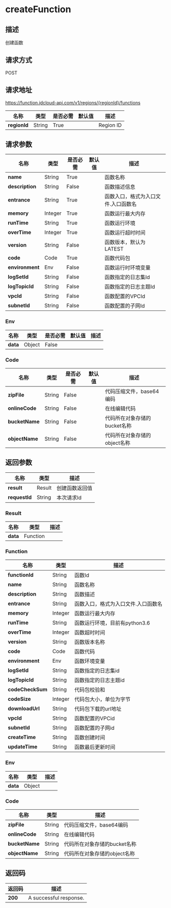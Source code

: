 # createFunction


## 描述
创建函数

## 请求方式
POST

## 请求地址
https://function.jdcloud-api.com/v1/regions/{regionId}/functions

|名称|类型|是否必需|默认值|描述|
|---|---|---|---|---|
|**regionId**|String|True| |Region ID|

## 请求参数
|名称|类型|是否必需|默认值|描述|
|---|---|---|---|---|
|**name**|String|True| |函数名称|
|**description**|String|False| |函数描述信息|
|**entrance**|String|True| |函数入口，格式为入口文件.入口函数名|
|**memory**|Integer|True| |函数运行最大内存|
|**runTime**|String|True| |函数运行环境|
|**overTime**|Integer|True| |函数运行超时时间|
|**version**|String|False| |函数版本，默认为LATEST|
|**code**|Code|True| |函数代码包|
|**environment**|Env|False| |函数运行时环境变量|
|**logSetId**|String|False| |函数指定的日志集Id|
|**logTopicId**|String|False| |函数指定的日志主题Id|
|**vpcId**|String|False| |函数配置的VPCId|
|**subnetId**|String|False| |函数配置的子网Id|

### Env
|名称|类型|是否必需|默认值|描述|
|---|---|---|---|---|
|**data**|Object|False| | |
### Code
|名称|类型|是否必需|默认值|描述|
|---|---|---|---|---|
|**zipFile**|String|False| |代码压缩文件，base64编码|
|**onlineCode**|String|False| |在线编辑代码|
|**bucketName**|String|False| |代码所在对象存储的bucket名称|
|**objectName**|String|False| |代码所在对象存储的object名称|

## 返回参数
|名称|类型|描述|
|---|---|---|
|**result**|Result|创建函数返回值|
|**requestId**|String|本次请求Id|

### Result
|名称|类型|描述|
|---|---|---|
|**data**|Function| |
### Function
|名称|类型|描述|
|---|---|---|
|**functionId**|String|函数Id|
|**name**|String|函数名称|
|**description**|String|函数描述|
|**entrance**|String|函数入口，格式为入口文件.入口函数名|
|**memory**|Integer|函数运行最大内存|
|**runTime**|String|函数运行环境，目前有python3.6|
|**overTime**|Integer|函数超时时间|
|**version**|String|函数版本名称|
|**code**|Code|函数代码|
|**environment**|Env|函数环境变量|
|**logSetId**|String|函数指定的日志集id|
|**logTopicId**|String|函数指定的日志主题id|
|**codeCheckSum**|String|代码包校验和|
|**codeSize**|Integer|代码包大小，单位为字节|
|**downloadUrl**|String|代码包下载的url地址|
|**vpcId**|String|函数配置的VPCid|
|**subnetId**|String|函数配置的子网id|
|**createTime**|String|函数创建时间|
|**updateTime**|String|函数最后更新时间|
### Env
|名称|类型|描述|
|---|---|---|
|**data**|Object| |
### Code
|名称|类型|描述|
|---|---|---|
|**zipFile**|String|代码压缩文件，base64编码|
|**onlineCode**|String|在线编辑代码|
|**bucketName**|String|代码所在对象存储的bucket名称|
|**objectName**|String|代码所在对象存储的object名称|

## 返回码
|返回码|描述|
|---|---|
|**200**|A successful response.|

